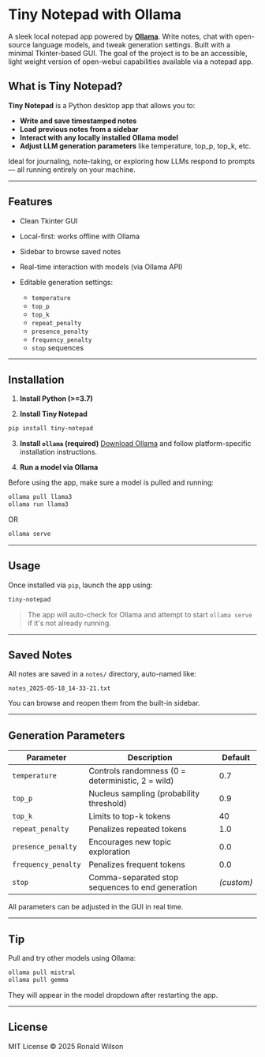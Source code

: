 # Tiny Notepad with Ollama

A sleek local notepad app powered by **[Ollama](https://ollama.com/)**. Write notes, chat with open-source language models, and tweak generation settings. Built with a minimal Tkinter-based GUI.
The goal of the project is to be an accessible, light weight version of open-webui capabilities available via a notepad app.

## What is Tiny Notepad?

**Tiny Notepad** is a Python desktop app that allows you to:

* **Write and save timestamped notes**
* **Load previous notes from a sidebar**
* **Interact with any locally installed Ollama model**
* **Adjust LLM generation parameters** like temperature, top\_p, top\_k, etc.

Ideal for journaling, note-taking, or exploring how LLMs respond to prompts — all running entirely on your machine.

---

## Features

* Clean Tkinter GUI
* Local-first: works offline with Ollama
* Sidebar to browse saved notes
* Real-time interaction with models (via Ollama API)
* Editable generation settings:

  * `temperature`
  * `top_p`
  * `top_k`
  * `repeat_penalty`
  * `presence_penalty`
  * `frequency_penalty`
  * `stop` sequences

---

## Installation

1. **Install Python (>=3.7)**

2. **Install Tiny Notepad**

```bash
pip install tiny-notepad
```

3. **Install `ollama` (required)**
   [Download Ollama](https://ollama.com/download) and follow platform-specific installation instructions.

4. **Run a model via Ollama**

Before using the app, make sure a model is pulled and running:

```bash
ollama pull llama3
ollama run llama3
```
OR
```bash
ollama serve
```


---

## Usage

Once installed via `pip`, launch the app using:

```bash
tiny-notepad
```

> The app will auto-check for Ollama and attempt to start `ollama serve` if it's not already running.

---

## Saved Notes

All notes are saved in a `notes/` directory, auto-named like:

```
notes_2025-05-18_14-33-21.txt
```

You can browse and reopen them from the built-in sidebar.

---

## Generation Parameters

| Parameter           | Description                                       | Default    |
| ------------------- | ------------------------------------------------- | ---------- |
| `temperature`       | Controls randomness (0 = deterministic, 2 = wild) | 0.7        |
| `top_p`             | Nucleus sampling (probability threshold)          | 0.9        |
| `top_k`             | Limits to top-k tokens                            | 40         |
| `repeat_penalty`    | Penalizes repeated tokens                         | 1.0        |
| `presence_penalty`  | Encourages new topic exploration                  | 0.0        |
| `frequency_penalty` | Penalizes frequent tokens                         | 0.0        |
| `stop`              | Comma-separated stop sequences to end generation  | *(custom)* |

All parameters can be adjusted in the GUI in real time.

---

## Tip

Pull and try other models using Ollama:

```bash
ollama pull mistral
ollama pull gemma
```

They will appear in the model dropdown after restarting the app.

---

## License

MIT License © 2025 Ronald Wilson

